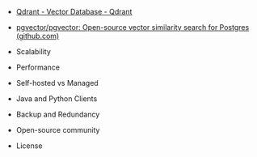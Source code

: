 - [Qdrant - Vector Database - Qdrant](https://qdrant.tech/)
- [pgvector/pgvector: Open-source vector similarity search for Postgres (github.com)](https://github.com/pgvector/pgvector)

- Scalability
- Performance
- Self-hosted vs Managed
- Java and Python Clients
- Backup and Redundancy
- Open-source community
- License 